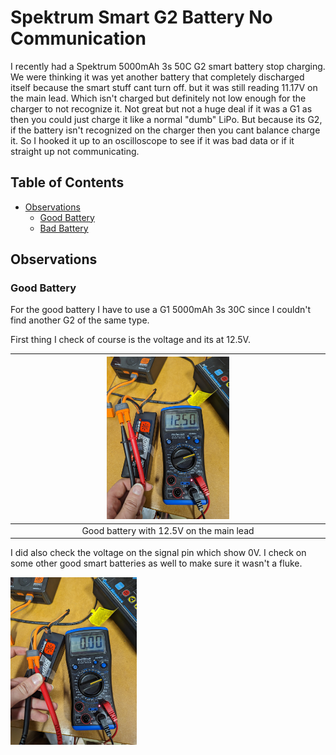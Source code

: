 # Spektrum Smart G2 Battery No Communication

I recently had a Spektrum 5000mAh 3s 50C G2 smart battery stop charging. We were thinking it was yet another battery that completely discharged itself because the smart stuff cant turn off. but it was still reading 11.17V on the main lead. Which isn't charged but definitely not low enough for the charger to not recognize it. Not great but not a huge deal if it was a G1 as then you could just charge it like a normal "dumb" LiPo. But because its G2, if the battery isn't recognized on the charger then you cant balance charge it. So I hooked it up to an oscilloscope to see if it was bad data or if it straight up not communicating.

## Table of Contents

- [Observations](#observations)
	- [Good Battery](#good-battery)
	- [Bad Battery](#bad-battery)

## Observations

### Good Battery

For the good battery I have to use a G1 5000mAh 3s 30C since I couldn't find another G2 of the same type.

First thing I check of course is the voltage and its at 12.5V.

<div width="40%;">

| <img src="https://github.com/davidflypei/Spektrum-Smart-G2-Battery-No-Communication/blob/main/Images/good-main-volt.jpg?raw=true" width=40%  /> |
|:-:|
| Good battery with 12.5V on the main lead |

</div>



I did also check the voltage on the signal pin which show 0V. I check on some other good smart batteries as well to make sure it wasn't a fluke.

<img src="https://github.com/davidflypei/Spektrum-Smart-G2-Battery-No-Communication/blob/main/Images/good-signal-volt.jpg?raw=true" width=40% />
